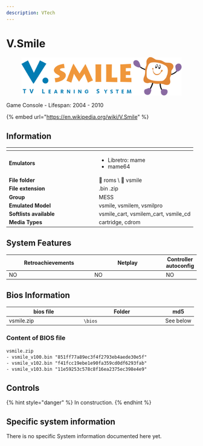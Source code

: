 ```yaml
---
description: VTech
---
```


# V.Smile

<div align="left">

<figure><img src="https://raw.githubusercontent.com/fabricecaruso/es-theme-carbon/52ff37c9e265587d006945a2ba695b5a962b3a3d/art/logos/vsmile.svg" alt=""><figcaption></figcaption></figure>

</div>

Game Console - Lifespan: 2004 - 2010

{% embed url="https://en.wikipedia.org/wiki/V.Smile" %}

## Information

<table data-header-hidden><thead><tr><th width="224"></th><th></th></tr></thead><tbody><tr><td><strong>Emulators</strong></td><td><ul><li>Libretro: mame</li><li>mame64</li></ul></td></tr><tr><td><strong>File folder</strong></td><td><span data-gb-custom-inline data-tag="emoji" data-code="1f4c2">📂</span> roms \ <span data-gb-custom-inline data-tag="emoji" data-code="1f4c2">📂</span> vsmile</td></tr><tr><td><strong>File extension</strong></td><td>.bin .zip</td></tr><tr><td><strong>Group</strong></td><td>MESS</td></tr><tr><td><strong>Emulated Model</strong></td><td>vsmile, vsmilem, vsmilpro</td></tr><tr><td><strong>Softlists available</strong></td><td>vsmile_cart, vsmilem_cart, vsmile_cd</td></tr><tr><td><strong>Media Types</strong></td><td>cartridge, cdrom</td></tr></tbody></table>

## System Features

<table><thead><tr><th width="256">Retroachievements</th><th width="243">Netplay</th><th>Controller autoconfig</th></tr></thead><tbody><tr><td>NO</td><td>NO</td><td>NO</td></tr></tbody></table>

## Bios Information

<table><thead><tr><th width="184">bios file</th><th width="202">Folder</th><th>md5</th></tr></thead><tbody><tr><td>vsmile.zip</td><td><code>\bios</code></td><td>See below</td></tr></tbody></table>

### Content of BIOS file

```
vsmile.zip
- vsmile_v100.bin "851ff77a89ec3f4f2793eb4aede30e5f"
- vsmile_v102.bin "f41fcc19ebe1e90fa359cd0df6293fab"
- vsmile_v103.bin "11e59253c578c8f16ea2375ec398e4e9"
```

## Controls

{% hint style="danger" %}
In construction.
{% endhint %}

## Specific system information

There is no specific System information documented here yet.
